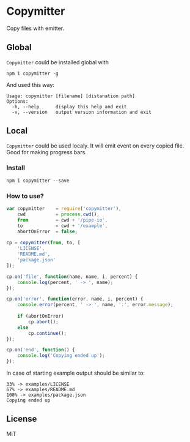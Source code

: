 # Copymitter

Copy files with emitter.

## Global

`Copymitter` could be installed global with

```
npm i copymitter -g
```
And used this way:

```
Usage: copymitter [filename] [distanation path]
Options:
  -h, --help      display this help and exit
  -v, --version   output version information and exit
```

## Local

`Copymitter` could be used localy. It will emit event on every copied file.
Good for making progress bars.

### Install

```
npm i copymitter --save
```

### How to use?

```js
var copymitter    = require('copymitter'),
    cwd           = process.cwd(),
    from          = cwd + '/pipe-io',
    to            = cwd + '/example',
    abortOnError  = false;
    
cp = copymitter(from, to, [
    'LICENSE',
    'README.md',
    'package.json'
]);

cp.on('file', function(name, name, i, percent) {
    console.log(percent, ' -> ', name);
});

cp.on('error', function(error, name, i, percent) {
    console.error(percent, ' -> ', name, ':', error.message);
    
    if (abortOnError)
        cp.abort();
    else
        cp.continue();
});

cp.on('end', function() {
    console.log('Copying ended up');
});
```

In case of starting example output should be similar to:

```
33% -> examples/LICENSE
67% -> examples/README.md
100% -> examples/package.json
Copying ended up
```

## License

MIT
